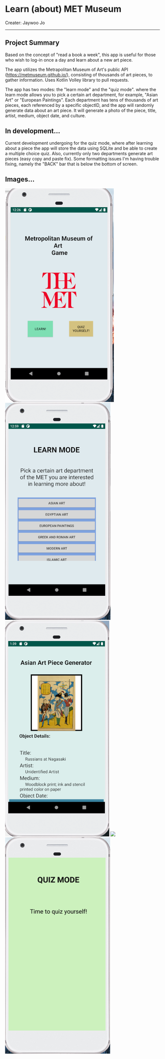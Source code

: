# Learn (about) MET Museum

Creater: Jaywoo Jo

---

## Project Summary ##

Based on the concept of "read a book a week", this app is useful for those who wish to log-in once a day and learn about a new art piece. 

The app utilizes the Metrapolitan Museum of Art's public API (https://metmuseum.github.io/), consisting of thousands of art pieces, to gather information. Uses Kotlin Volley library to pull requests.

The app has two modes: the "learn mode" and the "quiz mode". where the learn mode allows you to pick a certain art department, for example, "Asian Art" or "European Paintings". Each department has tens of thousands of art pieces, each referenced by a specific objectID, and the app will randomly generate data about an art piece. It will generate a photo of the piece, title, artist, medium, object date, and culture.


## In development... ##

Current development undergoing for the quiz mode, where after learning about a piece the app will store the data using SQLite and be able to create a multiple choice quiz. Also, currently only two departments generate art pieces (easy copy and paste fix). Some formatting issues I'm having trouble fixing, namely the "BACK" bar that is below the bottom of screen.

## Images... ##

![](https://github.com/jaywoojo/Learn-MET-Museum/blob/master/README%20images/1.png)
![](https://github.com/jaywoojo/Learn-MET-Museum/blob/master/README%20images/2.png)
![](https://github.com/jaywoojo/Learn-MET-Museum/blob/master/README%20images/5.png)
![](https://github.com/jaywoojo/Learn-MET-Museum/blob/master/README%20images/6.jpg)
![](https://github.com/jaywoojo/Learn-MET-Museum/blob/master/README%20images/4.jpg)

